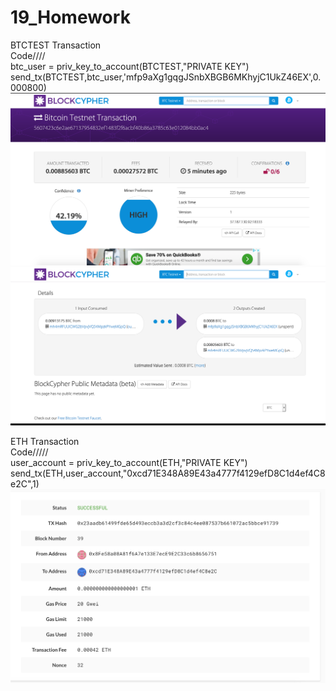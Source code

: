 # 19_Homework


BTCTEST Transaction<br>
Code////<br>
btc_user = priv_key_to_account(BTCTEST,"PRIVATE KEY")<br>
send_tx(BTCTEST,btc_user,'mfp9aXg1gqgJSnbXBGB6MKhyjC1UkZ46EX',0.000800)<br>
![](BTCTEST_send_tx.png)
![](BTCTEST_send_tx%202.png)

ETH Transaction<br>
Code/////<br>
user_account = priv_key_to_account(ETH,"PRIVATE KEY")<br>
send_tx(ETH,user_account,"0xcd71E348A89E43a4777f4129efD8C1d4ef4C8e2C",1)<br>
![](ETH_send_tx.png)
